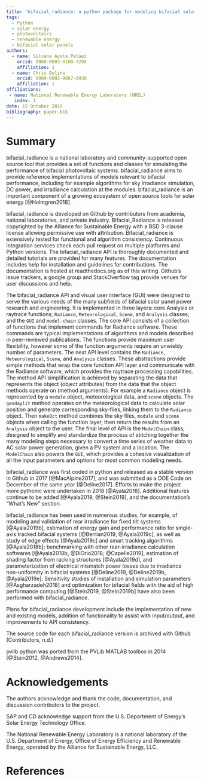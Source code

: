 ```yaml
---
title: 'bifacial_radiance: a python package for modeling bifacial solar photovoltaic systems'
tags:
  - Python
  - solar energy
  - photovoltaics
  - renewable energy
  - bifacial solar panels
authors:
  - name: Silvana Ayala Pelaez
    orcid: 0000-0003-0180-728X
    affiliation: 1
  - name: Chris Deline
    orcid: 0000-0002-9867-8930
    affiliation: 1
affiliations:
 - name: National Renewable Energy Laboratory (NREL)
   index: 1
date: 15 October 2019
bibliography: paper.bib
---
```


# Summary

bifacial_radiance is a national laboratory and community-supported open source tool that provides a set of functions and classes for simulating the performance of bifacial photovoltaic systems. bifacial_radiance aims to provide reference implementations of models relevant to bifacial performance, including for example algorithms for sky irradiance simulation, DC power, and irradiance calculation at the modules. bifacial_radiance is an important component of a growing ecosystem of open source tools for solar energy  [@Holmgren2018].

bifacial_radiance is developed on Github by contributors from academia, national laboratories, and private industry. Bifacial_Radiance is released copyrighted by the Alliance for Sustainable Energy with a BSD 3-clause license allowing permissive use with attribution. Bifacial_radiance is extensively tested for functional and algorithm consistency. Continuous integration services check each pull request on multiple platforms and Python versions. The bifacial_radiance API is thoroughly documented and detailed tutorials are provided for many features. The documentation includes help for installation and guidelines for contributions. The documentation is hosted at readthedocs.org as of this writing. Github’s issue trackers, a google group and StackOverflow tag provide venues for user discussions and help.

The bifacial_radiance API and visual user interface (GUI) were designed to serve the various needs of the many subfields of bifacial solar panel power research and engineering. It is implemented in three layers: core Analysis or raytrace functions; ``Radiance``, ``Meteorological``, ``Scene``, and ``Analysis`` classes; and the ``GUI`` and ``model-chain`` classes. The core API consists of a collection of functions that implement commands for Radiance software. These commands are typical implementations of algorithms and models described in peer-reviewed publications. The functions provide maximum user flexibility, however some of the function arguments require an unwieldy number of parameters. The next API level contains the ``Radiance``, ``Meteorological``, ``Scene``, and ``Analysis`` classes. These abstractions provide simple methods that wrap the core function API layer and communicate with the Radiance software, which provides the raytrace processing capabilities. The method API simplification is achieved by separating the data that represents the object (object attributes) from the data that the object methods operate on (method arguments). For example a ``Radiance`` object is represented by a ``module`` object, meteorological data, and ``scene`` objects. The ``gendaylit`` method operates on the meteorological data to calculate solar position and generate corresponding sky-files, linking them to the ``Radiance`` object. Then ``makeOct`` method combines the sky files, ``module`` and ``scene`` objects when calling the function layer, then return the results from an ``Analysis`` object to the user. The final level of API is the ``ModelChain`` class, designed to simplify and standardize the process of stitching together the many modeling steps necessary to convert a time series of weather data to AC solar power generation, given a PV system and a location. The ``ModelChain`` also powers the ``GUI``, which provides a cohesive visualization of all the input parameters and options for most common modeling needs.

bifacial_radiance was first coded in python and released as a stable version in Github in 2017 [@MacAlpine2017], and was submitted as a DOE Code on December of the same year [@Deline2017]. Efforts to make the project more pythonic were undertaken in 2018 [@Ayala2018]. Additional features continue to be added [@Ayala2019, @Stein2019], and the documentation’s “What’s New” section.

bifacial_radiance has been used in numerous studies, for example, of modeling and validation of rear irradiance for fixed tilt systems [@Ayala2019b], estimation of energy gain and performance ratio for single-axis tracked bifacial systems [@Berrian2019, @Ayala2019c], as well as study of edge effects [@Ayala2019c] and smart tracking algorithms [@Ayala2018b]; benchmarking with other rear-irradiance calculation softwares [@Ayala2018b, @DiOrio2018; @Capelle2019], estimation of shading factor from racking structures [@Ayala2019d], and parameterization of electrical mismatch power losses due to irradiance non-uniformity in bifacial systems [@Deline2019, @Deline2019b, @Ayala2019e]. Sensitivity studies of installation and simulation parameters [@Asgharzadeh2018] and optimization for bifacial fields with the aid of high performance computing [@Stein2019, @Stein2019b] have also been performed with bifacial_radiance.

Plans for bifacial_radiance development include the implementation of new and existing models, addition of functionality to assist with input/output, and improvements to API consistency.

The source code for each bifacial_radiance version is archived with Github (Contributors, n.d.)

pvlib python was ported from the PVLib MATLAB toolbox in 2014
[@Stein2012, @Andrews2014].

# Acknowledgements

The authors acknowledge and thank the code, documentation, and discussion contributors to the project.

SAP and CD acknowledge support from the U.S. Department of Energy’s Solar Energy Technology Office.

The National Renewable Energy Laboratory is a national laboratory of the U.S. Department of Energy, Office of Energy Efficiency and Renewable Energy, operated by the Alliance for Sustainable Energy, LLC.

# References
